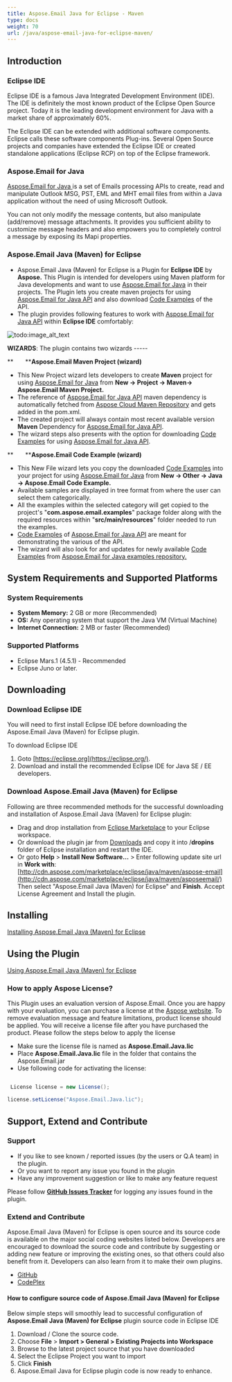 ```yaml
---
title: Aspose.Email Java for Eclipse - Maven
type: docs
weight: 70
url: /java/aspose-email-java-for-eclipse-maven/
---
```


## **Introduction**
### **Eclipse IDE**
Eclipse IDE is a famous Java Integrated Development Environment (IDE). The IDE is definitely the most known product of the Eclipse Open Source project. Today it is the leading development environment for Java with a market share of approximately 60%.

The Eclipse IDE can be extended with additional software components. Eclipse calls these software components Plug-ins. Several Open Source projects and companies have extended the Eclipse IDE or created standalone applications (Eclipse RCP) on top of the Eclipse framework.
### **Aspose.Email for Java**
[Aspose.Email for Java ](http://www.aspose.com/java/email-component.aspx)is a set of Emails processing APIs to create, read and manipulate Outlook MSG, PST, EML and MHT email files from within a Java application without the need of using Microsoft Outlook.

You can not only modify the message contents, but also manipulate (add/remove) message attachments. It provides you sufficient ability to customize message headers and also empowers you to completely control a message by exposing its Mapi properties.
### **Aspose.Email Java (Maven) for Eclipse**
- Aspose.Email Java (Maven) for Eclipse is a Plugin for **Eclipse IDE** by **Aspose.** This Plugin is intended for developers using Maven platform for Java developments and want to use [Aspose.Email for Java](http://www.aspose.com/java/email-component.aspx) in their projects. The Plugin lets you create maven projects for using [Aspose.Email for Java API](http://www.aspose.com/java/email-component.aspx) and also download [Code Examples](https://github.com/aspose-email/Aspose.Email-for-Java/tree/master/Examples) of the API.
- The plugin provides following features to work with [Aspose.Email for Java API](http://www.aspose.com/java/email-component.aspx) within **Eclipse IDE** comfortably: 

![todo:image_alt_text](http://i.imgur.com/KWKGljg.png)


**WIZARDS**:
The plugin contains two wizards -----

**       ****Aspose.Email Maven Project (wizard)**

- This New Project wizard lets developers to create **Maven** project for using [Aspose.Email for Java](http://www.aspose.com/java/email-component.aspx) from **New -> Project -> Maven-> Aspose.Email Maven Project.**
- The reference of [Aspose.Email for Java API](http://www.aspose.com/java/email-component.aspx) maven dependency is automatically fetched from [Aspose Cloud Maven Repository](http://maven.aspose.com/artifactory/webapp/home.html?0) and gets added in the pom.xml.
- The created project will always contain most recent available version **Maven** Dependency for [Aspose.Email for Java API](http://www.aspose.com/java/email-component.aspx).
- The wizard steps also presents with the option for downloading [Code Examples](https://github.com/aspose-email/Aspose.Email-for-Java/tree/master/Examples) for using [Aspose.Email for Java API](http://www.aspose.com/java/email-component.aspx).

**       ****Aspose.Email Code Example (wizard)**

- This New File wizard lets you copy the downloaded [Code Examples](https://github.com/aspose-email/Aspose.Email-for-Java/tree/master/Examples) into your project for using [Aspose.Email for Java](http://www.aspose.com/java/email-component.aspx) from **New -> Other -> Java -> Aspose.Email Code Example.**
- Available samples are displayed in tree format from where the user can select them categorically.
- All the examples within the selected category will get copied to the project's "**com.aspose.email.examples**" package folder along with the required resources within "**src/main/resources**" folder needed to run the examples.
- [Code Examples](https://github.com/aspose-email/Aspose.Email-for-Java/tree/master/Examples) of [Aspose.Email for Java API](http://www.aspose.com/java/email-component.aspx) are meant for demonstrating the various of the API.
- The wizard will also look for and updates for newly available [Code Examples](https://github.com/aspose-email/Aspose.Email-for-Java/tree/master/Examples) from [Aspose.Email for Java examples repository.](https://github.com/aspose-email/Aspose.Email-for-Java/tree/master/Examples)
## **System Requirements and Supported Platforms**
### **System Requirements**
- **System Memory:** 2 GB or more (Recommended)
- **OS:** Any operating system that support the Java VM (Virtual Machine)
- **Internet Connection:** 2 MB or faster (Recommended)
### **Supported Platforms**
- Eclipse Mars.1 (4.5.1) - Recommended
- Eclipse Juno or later.
## **Downloading**
### **Download Eclipse IDE**
You will need to first install Eclipse IDE before downloading the Aspose.Email Java (Maven) for Eclipse plugin.

To download Eclipse IDE

1. Goto [https://eclipse.org](https://eclipse.org/).
1. Download and install the recommended Eclipse IDE for Java SE / EE developers.
### **Download Aspose.Email Java (Maven) for Eclipse**
Following are three recommended methods for the successful downloading and installation of Aspose.Email Java (Maven) for Eclipse plugin:

- Drag and drop installation from [Eclipse Marketplace](https://marketplace.eclipse.org/content/asposeemail-java-maven-eclipse) to your Eclipse workspace.
- Or download the plugin jar from [Downloads](https://asposeemailjavaeclipse.codeplex.com/releases) and copy it into /**dropins** folder of Eclipse installation and restart the IDE.
- Or goto **Help** > **Install New Software...** > Enter following update site url in **Work with**:
  [http://cdn.aspose.com/marketplace/eclipse/java/maven/aspose-email](http://cdn.aspose.com/marketplace/eclipse/java/maven/asposeemail/)
  Then select "Aspose.Email Java (Maven) for Eclipse" and **Finish**. Accept License Agreement and Install the plugin.
## **Installing**
[Installing Aspose.Email Java (Maven) for Eclipse](/java/installing-and-using-aspose-email-java-for-eclipse-maven/#installing)
## **Using the Plugin**
[Using Aspose.Email Java (Maven) for Eclipse](/java/installing-and-using-aspose-email-java-for-eclipse-maven/#using)
### **How to apply Aspose License?**
This Plugin uses an evaluation version of Aspose.Email. Once you are happy with your evaluation, you can purchase a license at the [Aspose website](http://www.aspose.com/purchase/default.aspx).
To remove evaluation message and feature limitations, product license should be applied. You will receive a license file after you have purchased the product. Please follow the steps below to apply the license

- Make sure the license file is named as **Aspose.Email.Java.lic**
- Place **Aspose.Email.Java.lic** file in the folder that contains the Aspose.Email.jar
- Use following code for activating the license: 

``` java

 License license = new License();

license.setLicense("Aspose.Email.Java.lic");

```
## **Support, Extend and Contribute**
### **Support**
- If you like to see known / reported issues (by the users or Q.A team) in the plugin.
- Or you want to report any issue you found in the plugin
- Have any improvement suggestion or like to make any feature request

Please follow [**GitHub Issues Tracker**](https://github.com/aspose-email/Aspose.Email-for-Java/issues) for logging any issues found in the plugin.
### **Extend and Contribute**
Aspose.Email Java (Maven) for Eclipse is open source and its source code is available on the major social coding websites listed below. Developers are encouraged to download the source code and contribute by suggesting or adding new feature or improving the existing ones, so that others could also benefit from it. Developers can also learn from it to make their own plugins.

- [GitHub](https://github.com/aspose-email/Aspose.Email-for-Java/tree/master/Plugins/Aspose.Email%20Java%20\(Maven\)%20for%20Eclipse)
- [CodePlex](https://asposeemailjavaeclipse.codeplex.com/)
#### **How to configure source code of Aspose.Email Java (Maven) for Eclipse**
Below simple steps will smoothly lead to successful configuration of **Aspose.Email Java (Maven) for Eclipse** plugin source code in Eclipse IDE

1. Download / Clone the source code.
1. Choose **File** > **Import > General > Existing Projects into Workspace**
1. Browse to the latest project source that you have downloaded
1. Select the Eclipse Project you want to import
1. Click **Finish**
1. Aspose.Email Java for Eclipse plugin code is now ready to enhance.
